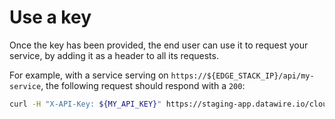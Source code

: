 # Use a key

Once the key has been provided, the end user can use it to request your service, 
by adding it as a header to all its requests.

For example, with a service serving on `https://${EDGE_STACK_IP}/api/my-service`,
the following request should respond with a `200`: 

```bash
curl -H "X-API-Key: ${MY_API_KEY}" https://staging-app.datawire.io/cloud/api/service-groups
```
